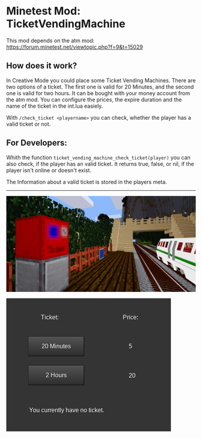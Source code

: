 # Minetest Mod: TicketVendingMachine
This mod depends on the atm mod: https://forum.minetest.net/viewtopic.php?f=9&t=15029

## How does it work?
In Creative Mode you could place some Ticket Vending Machines.
There are two options of a ticket. The first one is valid for 20 Minutes, and the second one is valid for two hours. It can be bought with your money account from the atm mod.
You can configure the prices, the expire duration and the name of the ticket in the int.lua easiely.

With `/check_ticket <playername>` you can check, whether the player has a valid ticket or not.

## For Developers:
Whith the function `ticket_vending_machine_check_ticket(player)` you can also check, if the player has an valid ticket. It returns true, false, or nil, if the player isn't online or doesn't exist.

The Information about a valid ticket is stored in the players meta.

----

![Pic1](pic1.png)


![Pic1](pic2.png)
